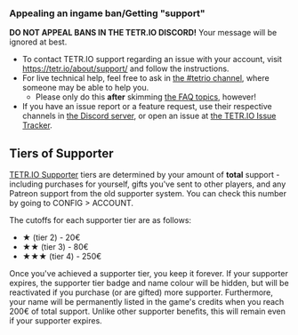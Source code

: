 ### Appealing an ingame ban/Getting "support"

**DO NOT APPEAL BANS IN THE TETR.IO DISCORD!** Your message will be ignored at best.

- To contact TETR.IO support regarding an issue with your account, visit https://tetr.io/about/support/ and follow the instructions.
- For live technical help, feel free to ask in [the #tetrio channel](https://discord.com/channels/673303546107658242/674421736162197515), where someone may be able to help you. 
    - Please only do this **after** skimming [the FAQ topics](../Home), however!
- If you have an issue report or a feature request, use their respective channels in [the Discord server](https://l.tetr.io/discord), or open an issue at [the TETR.IO Issue Tracker](https://github.com/tetrio/issues/issues/new/choose).

## Tiers of Supporter

[TETR.IO Supporter](https://l.tetr.io) tiers are determined by your amount of **total** support - including purchases for yourself, gifts you've sent to other players, and any Patreon support from the old supporter system. You can check this number by going to CONFIG > ACCOUNT.

The cutoffs for each supporter tier are as follows:

  -  ★ (tier 2) - 20€
  -  ★★ (tier 3) - 80€
  -  ★★★ (tier 4) - 250€

Once you've achieved a supporter tier, you keep it forever. If your supporter expires, the supporter tier badge and name colour will be hidden, but will be reactivated if you purchase (or are gifted) more supporter. Furthermore, your name will be permanently listed in the game's credits when you reach 200€ of total support. Unlike other supporter benefits, this will remain even if your supporter expires.
